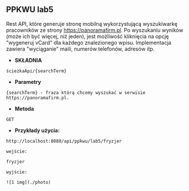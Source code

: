 **PPKWU lab5**
----
Rest API, które generuje stronę mobilną wykorzystującą wyszukiwarkę pracowników ze strony https://panoramafirm.pl. Po
wyszukaniu wyników (może ich być więcej, niż jeden), jest możliwość kliknięcia na opcję "wygeneruj vCard" dla każdego
znalezionego wpisu. Implementacja zawiera "wyciąganie" maili, numerów telefonów, adresów itp.

* **SKŁADNIA**

 ``` 
ścieżkaApi/{searchTerm}
```

* **Parametry**

 ```
{searchTerm} - fraza którą chcemy wyszukać w serwisie https://panoramafirm.pl.
 ```

* **Metoda**

```
GET
```

* **Przykłady użycia:**

```
http://localhost:8080/api/ppkwu/lab5/fryzjer
```

`wejście:`

```
fryzjer
```

`wyjście:`

```
![1 img](./photo)
```
